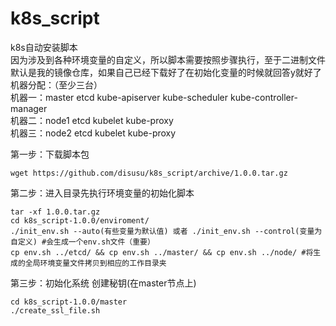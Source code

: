 # k8s_script
k8s自动安装脚本</br>
因为涉及到各种环境变量的自定义，所以脚本需要按照步骤执行，至于二进制文件默认是我的镜像仓库，如果自己已经下载好了在初始化变量的时候就回答y就好了</br>
机器分配：（至少三台）</br>
机器一：master etcd kube-apiserver kube-scheduler kube-controller-manager</br>
机器二：node1 etcd kubelet kube-proxy</br>
机器三：node2 etcd kubelet kube-proxy</br>

第一步：下载脚本包
```
wget https://github.com/disusu/k8s_script/archive/1.0.0.tar.gz
```
第二步：进入目录先执行环境变量的初始化脚本
```
tar -xf 1.0.0.tar.gz
cd k8s_script-1.0.0/enviroment/
./init_env.sh --auto(有些变量为默认值) 或者 ./init_env.sh --control(变量为自定义) #会生成一个env.sh文件（重要）
cp env.sh ../etcd/ && cp env.sh ../master/ && cp env.sh ../node/ #将生成的全局环境变量文件拷贝到相应的工作目录夹
```
第三步：初始化系统 创建秘钥(在master节点上)
```
cd k8s_script-1.0.0/master
./create_ssl_file.sh
```
